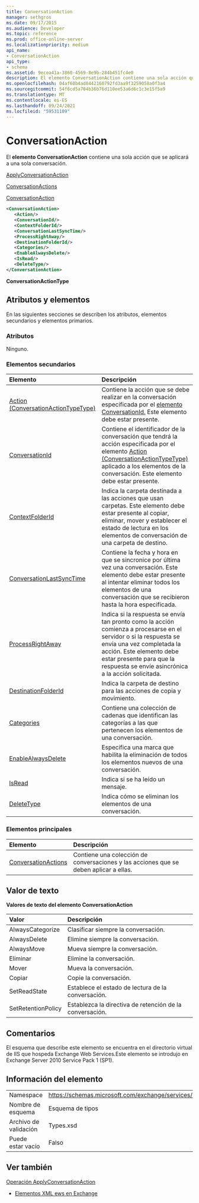 ```yaml
---
title: ConversationAction
manager: sethgros
ms.date: 09/17/2015
ms.audience: Developer
ms.topic: reference
ms.prod: office-online-server
ms.localizationpriority: medium
api_name:
- ConversationAction
api_type:
- schema
ms.assetid: 9ecea41a-3860-4569-8e9b-284b451fc4e0
description: El elemento ConversationAction contiene una sola acción que se aplicará a una sola conversación.
ms.openlocfilehash: 04af68b4ad8442160792fd3aa9f3259058a0f3a4
ms.sourcegitcommit: 54f6cd5a704b36b76d110ee53a6d6c1c3e15f5a9
ms.translationtype: MT
ms.contentlocale: es-ES
ms.lasthandoff: 09/24/2021
ms.locfileid: "59531109"
---
```

# <a name="conversationaction"></a>ConversationAction

El **elemento ConversationAction** contiene una sola acción que se aplicará a una sola conversación. 
  
[ApplyConversationAction](applyconversationaction.md)
  
[ConversationActions](conversationactions.md)
  
[ConversationAction](conversationaction.md)
  
```XML
<ConversationAction>
   <Action/>
   <ConversationId/>
   <ContextFolderId/>
   <ConversationLastSyncTime/>
   <ProcessRightAway/>
   <DestinationFolderId/>
   <Categories/>
   <EnableAlwaysDelete/>
   <IsRead/>
   <DeleteType/>
</ConversationAction>
```

 **ConversationActionType**
## <a name="attributes-and-elements"></a>Atributos y elementos

En las siguientes secciones se describen los atributos, elementos secundarios y elementos primarios.
  
### <a name="attributes"></a>Atributos

Ninguno.
  
### <a name="child-elements"></a>Elementos secundarios

|**Elemento**|**Descripción**|
|:-----|:-----|
|[Action (ConversationActionTypeType)](action-conversationactiontypetype.md) <br/> |Contiene la acción que se debe realizar en la conversación especificada por el [elemento ConversationId.](conversationid.md) Este elemento debe estar presente.  <br/> |
|[ConversationId](conversationid.md) <br/> |Contiene el identificador de la conversación que tendrá la acción especificada por el elemento [Action (ConversationActionTypeType)](action-conversationactiontypetype.md) aplicado a los elementos de la conversación. Este elemento debe estar presente.  <br/> |
|[ContextFolderId](contextfolderid.md) <br/> |Indica la carpeta destinada a las acciones que usan carpetas. Este elemento debe estar presente al copiar, eliminar, mover y establecer el estado de lectura en los elementos de conversación de una carpeta de destino.  <br/> |
|[ConversationLastSyncTime](conversationlastsynctime.md) <br/> |Contiene la fecha y hora en que se sincronice por última vez una conversación. Este elemento debe estar presente al intentar eliminar todos los elementos de una conversación que se recibieron hasta la hora especificada.  <br/> |
|[ProcessRightAway](processrightaway.md) <br/> |Indica si la respuesta se envía tan pronto como la acción comienza a procesarse en el servidor o si la respuesta se envía una vez completada la acción. Este elemento debe estar presente para que la respuesta se envíe asincrónica a la acción solicitada.  <br/> |
|[DestinationFolderId](destinationfolderid.md) <br/> |Indica la carpeta de destino para las acciones de copia y movimiento.  <br/> |
|[Categories](categories-ex15websvcsotherref.md) <br/> |Contiene una colección de cadenas que identifican las categorías a las que pertenecen los elementos de una conversación.  <br/> |
|[EnableAlwaysDelete](enablealwaysdelete.md) <br/> |Especifica una marca que habilita la eliminación de todos los elementos nuevos de una conversación.  <br/> |
|[IsRead](isread.md) <br/> |Indica si se ha leído un mensaje.  <br/> |
|[DeleteType](deletetype.md) <br/> |Indica cómo se eliminan los elementos de una conversación.  <br/> |
   
### <a name="parent-elements"></a>Elementos principales

|**Elemento**|**Descripción**|
|:-----|:-----|
|[ConversationActions](conversationactions.md) <br/> |Contiene una colección de conversaciones y las acciones que se deben aplicar a ellas.  <br/> |
   
## <a name="text-value"></a>Valor de texto

**Valores de texto del elemento ConversationAction**

|**Valor**|**Descripción**|
|:-----|:-----|
|AlwaysCategorize  <br/> |Clasificar siempre la conversación.  <br/> |
|AlwaysDelete  <br/> |Elimine siempre la conversación.  <br/> |
|AlwaysMove  <br/> |Mueva siempre la conversación.  <br/> |
|Eliminar  <br/> |Elimine la conversación.  <br/> |
|Mover  <br/> |Mueva la conversación.  <br/> |
|Copiar  <br/> |Copie la conversación.  <br/> |
|SetReadState  <br/> |Establece el estado de lectura de la conversación.  <br/> |
|SetRetentionPolicy  <br/> |Establezca la directiva de retención de la conversación.  <br/> |
   
## <a name="remarks"></a>Comentarios

El esquema que describe este elemento se encuentra en el directorio virtual de IIS que hospeda Exchange Web Services.Este elemento se introdujo en Exchange Server 2010 Service Pack 1 (SP1).
  
## <a name="element-information"></a>Información del elemento

|||
|:-----|:-----|
|Namespace  <br/> |https://schemas.microsoft.com/exchange/services/2006/types  <br/> |
|Nombre de esquema  <br/> |Esquema de tipos  <br/> |
|Archivo de validación  <br/> |Types.xsd  <br/> |
|Puede estar vacío  <br/> |Falso  <br/> |
   
## <a name="see-also"></a>Ver también



[Operación ApplyConversationAction](applyconversationaction-operation.md)


- [Elementos XML ews en Exchange](ews-xml-elements-in-exchange.md)

